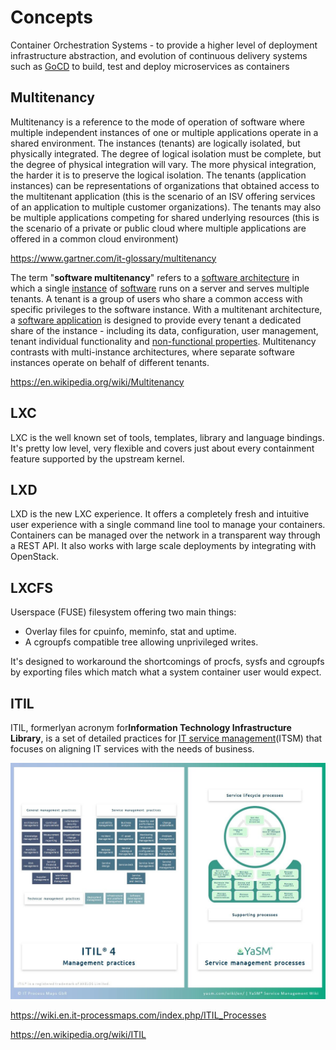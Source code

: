 # Concepts

Container Orchestration Systems - to provide a higher level of deployment infrastructure abstraction, and evolution of continuous delivery systems such as [GoCD](https://www.gocd.org/kubernetes/?gclid=EAIaIQobChMIwu-o1_3E2gIVjcVkCh3XUAkoEAAYASAAEgJPQ_D_BwE) to build, test and deploy microservices as containers

## Multitenancy

Multitenancy is a reference to the mode of operation of software where multiple independent instances of one or multiple applications operate in a shared environment. The instances (tenants) are logically isolated, but physically integrated. The degree of logical isolation must be complete, but the degree of physical integration will vary. The more physical integration, the harder it is to preserve the logical isolation. The tenants (application instances) can be representations of organizations that obtained access to the multitenant application (this is the scenario of an ISV offering services of an application to multiple customer organizations). The tenants may also be multiple applications competing for shared underlying resources (this is the scenario of a private or public cloud where multiple applications are offered in a common cloud environment)

https://www.gartner.com/it-glossary/multitenancy

The term "**software multitenancy**" refers to a [software architecture](https://en.wikipedia.org/wiki/Software_architecture) in which a single [instance](https://en.wikipedia.org/wiki/Instance_(computer_science)) of [software](https://en.wikipedia.org/wiki/Computer_software) runs on a server and serves multiple tenants. A tenant is a group of users who share a common access with specific privileges to the software instance. With a multitenant architecture, a [software application](https://en.wikipedia.org/wiki/Application_software) is designed to provide every tenant a dedicated share of the instance - including its data, configuration, user management, tenant individual functionality and [non-functional properties](https://en.wikipedia.org/wiki/Non-functional_requirement). Multitenancy contrasts with multi-instance architectures, where separate software instances operate on behalf of different tenants.

https://en.wikipedia.org/wiki/Multitenancy

## LXC

LXC is the well known set of tools, templates, library and language bindings. It's pretty low level, very flexible and covers just about every containment feature supported by the upstream kernel.

## LXD

LXD is the new LXC experience. It offers a completely fresh and intuitive user experience with a single command line tool to manage your containers. Containers can be managed over the network in a transparent way through a REST API. It also works with large scale deployments by integrating with OpenStack.

## LXCFS

Userspace (FUSE) filesystem offering two main things:

- Overlay files for cpuinfo, meminfo, stat and uptime.
- A cgroupfs compatible tree allowing unprivileged writes.

It's designed to workaround the shortcomings of procfs, sysfs and cgroupfs by exporting files which match what a system container user would expect.

## ITIL

ITIL, formerlyan acronym for**Information Technology Infrastructure Library**, is a set of detailed practices for [IT service management](https://en.wikipedia.org/wiki/IT_service_management)(ITSM) that focuses on aligning IT services with the needs of business.

![image](../../media/DevOps-DevOps-Concepts-image1.jpg)

https://wiki.en.it-processmaps.com/index.php/ITIL_Processes

https://en.wikipedia.org/wiki/ITIL
